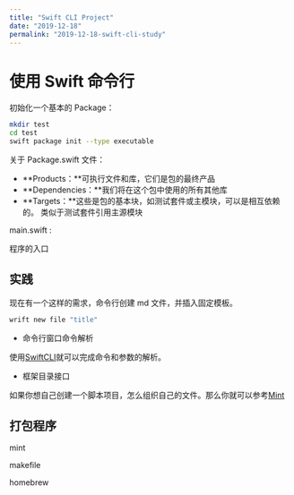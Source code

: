 ```yaml
---
title: "Swift CLI Project"
date: "2019-12-18"
permalink: "2019-12-18-swift-cli-study"
---
```


# 使用 Swift 命令行

初始化一个基本的 Package：

```sh
mkdir test
cd test
swift package init --type executable
```

关于 Package.swift 文件：

- **Products：**可执行文件和库，它们是包的最终产品
- **Dependencies：**我们将在这个包中使用的所有其他库
- **Targets：**这些是包的基本块，如测试套件或主模块，可以是相互依赖的。 类似于测试套件引用主源模块

main.swift :

程序的入口

## 实践

现在有一个这样的需求，命令行创建 md 文件，并插入固定模板。

```sh
wrift new file "title"
```

- 命令行窗口命令解析

使用[SwiftCLI](https://github.com/jakeheis/SwiftCLI)就可以完成命令和参数的解析。

- 框架目录接口

如果你想自己创建一个脚本项目，怎么组织自己的文件。那么你就可以参考[Mint](https://github.com/yonaskolb/Mint)

## 打包程序

mint

makefile

homebrew
